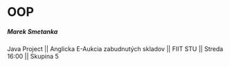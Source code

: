 # OOP

##### **Marek Smetanka**

Java Project || Anglicka E-Aukcia zabudnutých skladov || FIIT STU || Streda 16:00 || Skupina 5
